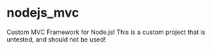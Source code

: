 # nodejs_mvc

Custom MVC Framework for Node.js!
This is a custom project that is untested, and should not be used!
